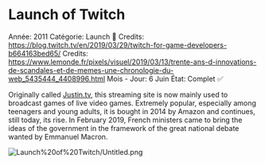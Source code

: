 # Launch of Twitch

Année: 2011
Catégorie: Launch 🚀
Credits: https://blog.twitch.tv/en/2019/03/29/twitch-for-game-developers-b664163bed65/
Credits: https://www.lemonde.fr/pixels/visuel/2019/03/13/trente-ans-d-innovations-de-scandales-et-de-memes-une-chronologie-du-web_5435444_4408996.html
Mois - Jour: 6 Juin
État: Complet ✅

Originally called [Justin.tv](http://justin.tv/), this streaming site is now mainly used to broadcast games of live video games. Extremely popular, especially among teenagers and young adults, it is bought in 2014 by Amazon and continues, still today, its rise. In February 2019, French ministers came to bring the ideas of the government in the framework of the great national debate wanted by Emmanuel Macron.

![Launch%20of%20Twitch/Untitled.png](Launch%20of%20Twitch/Untitled.png)